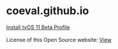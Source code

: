 # coeval.github.io
<script
  src="https://code.jquery.com/jquery-3.3.1.min.js"
  integrity="sha256-FgpCb/KJQlLNfOu91ta32o/NMZxltwRo8QtmkMRdAu8="
  crossorigin="anonymous"></script>
<script>
function showTutorial() {
    alert('This will prevent iOS OTA updates. Tap "OK" and then "Allow" to install the profile. Restart your device afterwards to apply all changes.');
}
$('.footer.border-top.border-gray-light.mt-5.pt-3.text-right.text-gray').css('display','none');
</script>
<a href="https://coeval.github.io/tvOS11.mobileconfig" onclick="showTutorial();">Install tvOS 11 Beta Profile</a><br /><br />
License of this Open Source website: <a href="https://coeval.github.io/LICENSE.md">View</a><br />
